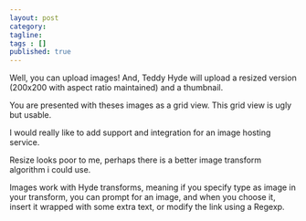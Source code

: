 ```yaml
---
layout: post
category: 
tagline: 
tags : [] 
published: true
---
```


Well, you can upload images! And, Teddy Hyde will upload a resized version (200x200 with aspect ratio maintained) and a thumbnail.

You are presented with theses images as a grid view. This grid view is ugly but usable.

I would really like to add support and integration for an image hosting service.

Resize looks poor to me, perhaps there is a better image transform algorithm i could use.

Images work with Hyde transforms, meaning if you specify type as image in your transform, you can prompt for an image, and when you choose it, insert it wrapped with some extra text, or modify the link using a Regexp.



